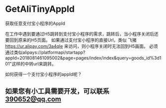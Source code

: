 # GetAliTinyAppId
获取任意支付宝小程序的AppId

在工作中遇到要通过H5跳转到支付宝小程序的需求，跳转后，当小程序关闭后还要回到原来的H5页面。
如果通过支付宝小程序的直接Url，类似 飞猪 https://ur.alipay.com/3a4qIe 来访问，则小程序关闭时无法回到H5画面。
必须通过类似alipays://platformapi/startapp?appId=2018081461095002&page=pages/index/index&query=goods_id%3d101"这样的中转url来跳转。

如何获得一个支付宝小程序的appId呢？

## 如果您有小工具需要开发，可以联系 390652@qq.com
